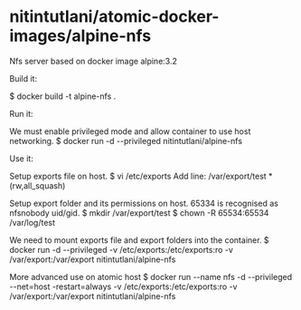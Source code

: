 # nitintutlani/atomic-docker-images/alpine-nfs
Nfs server based on docker image alpine:3.2

Build it:

  $ docker build -t alpine-nfs .

Run it:

  We must enable privileged mode and allow container to use host networking.
  $ docker run -d --privileged nitintutlani/alpine-nfs

Use it:

  Setup exports file on host.
  $ vi /etc/exports
    Add line: /var/export/test     *(rw,all_squash)

  Setup export folder and its permissions on host. 65334 is recognised as nfsnobody uid/gid.
  $ mkdir /var/export/test
  $ chown -R 65534:65534 /var/log/test

  We need to mount exports file and export folders into the container.
  $ docker run -d --privileged -v /etc/exports:/etc/exports:ro -v /var/export:/var/export nitintutlani/alpine-nfs
  
  More advanced use on atomic host
  $ docker run --name nfs -d --privileged --net=host -restart=always -v /etc/exports:/etc/exports:ro -v /var/export:/var/export nitintutlani/alpine-nfs
